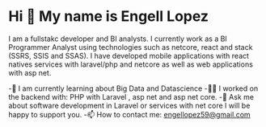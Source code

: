 Hi 👋 My name is Engell Lopez
================================

I am a fullstakc developer and BI analysts. I currently work as a BI Programmer Analyst using technologies such as netcore, react and stack (SSRS, SSIS and SSAS). I have developed mobile applications with react natives services with laravel/php and netcore as well as web applications with asp net.

-🌱 I am currently learning about Big Data and Datascience
-👨‍💻 I worked on the backend with: PHP with Laravel , asp net and asp net core.
-💬 Ask me about software development in Laravel or services with net core I will be happy to support you.
-📫 How to contact me: engellopez59@gmail.com
